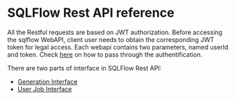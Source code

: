 # SQLFlow Rest API reference

All the Restful requests are based on JWT authorization. Before accessing the sqlflow WebAPI, client user needs to obtain the corresponding JWT token for legal access. Each webapi contains two parameters, named userId and token. Check [here](../prerequisites.md) on how to pass through the authentification.

There are two parts of interface in SQLFlow Rest API:

* [Generation Interface](generation-interface/)
* [User Job Interface](job-interface/)
